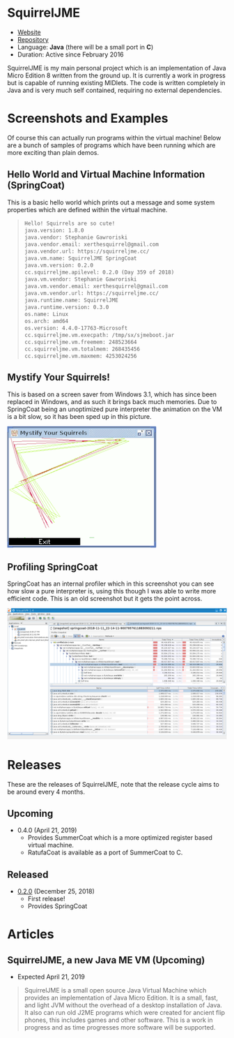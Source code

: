 # SquirrelJME

 * [Website](https://squirreljme.cc/)
 * [Repository](https://github.com/XerTheSquirrel/SquirrelJME)
 * Language: **Java** (there will be a small port in **C**)
 * Duration: Active since February 2016

SquirrelJME is my main personal project which is an implementation of Java Micro Edition 8 written from the ground up. It is currently a work in progress but is capable of running existing MIDlets. The code is written completely in Java and is very much self contained, requiring no external dependencies.

# Screenshots and Examples

Of course this can actually run programs within the virtual machine! Below are a bunch of samples of programs which have been running which are more exciting than plain demos.

## Hello World and Virtual Machine Information (SpringCoat)

This is a basic hello world which prints out a message and some system properties which are defined within the virtual machine.

> ```
> Hello! Squirrels are so cute!
> java.version: 1.8.0
> java.vendor: Stephanie Gawroriski
> java.vendor.email: xerthesquirrel@gmail.com
> java.vendor.url: https://squirreljme.cc/
> java.vm.name: SquirrelJME SpringCoat
> java.vm.version: 0.2.0
> cc.squirreljme.apilevel: 0.2.0 (Day 359 of 2018)
> java.vm.vendor: Stephanie Gawroriski
> java.vm.vendor.email: xerthesquirrel@gmail.com
> java.vm.vendor.url: https://squirreljme.cc/
> java.runtime.name: SquirrelJME
> java.runtime.version: 0.3.0
> os.name: Linux
> os.arch: amd64
> os.version: 4.4.0-17763-Microsoft
> cc.squirreljme.vm.execpath: /tmp/sx/sjmeboot.jar
> cc.squirreljme.vm.freemem: 248523664
> cc.squirreljme.vm.totalmem: 268435456
> cc.squirreljme.vm.maxmem: 4253024256
> ```

## Mystify Your Squirrels!

This is based on a screen saver from Windows 3.1, which has since been replaced in Windows, and as such it brings back much memories. Due to SpringCoat being an unoptimized pure interpreter the animation on the VM is a bit slow, so it has been sped up in this picture.

![Mystify Your Squirrels!](images/mystify_scaled.gif)

## Profiling SpringCoat

SpringCoat has an internal profiler which in this screenshot you can see how slow a pure interpreter is, using this though I was able to write more efficient code. This is an old screenshot but it gets the point across.

![Old profiling screenshot of SpringCpat](images/springcoatprofile.png)

# Releases

These are the releases of SquirrelJME, note that the release cycle aims to be around every 4 months.

## Upcoming

 * 0.4.0 (April 21, 2019)
   * Provides SummerCoat which is a more optimized register based virtual machine.
   * RatufaCoat is available as a port of SummerCoat to C.

## Released

 * [0.2.0](https://github.com/XerTheSquirrel/SquirrelJME/releases/tag/0.2.0) (December 25, 2018)
   * First release!
   * Provides SpringCoat

# Articles

## SquirrelJME, a new Java ME VM (Upcoming)

 * Expected April 21, 2019

> SquirrelJME is a small open source Java Virtual Machine which provides an implementation of Java Micro Edition. It is a small, fast, and light JVM without the overhead of a desktop installation of Java. It also can run old J2ME programs which were created for ancient flip phones, this includes games and other software. This is a work in progress and as time progresses more software will be supported.
